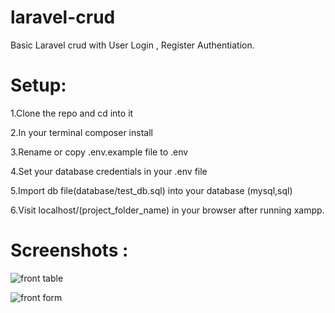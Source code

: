 # laravel-crud

Basic Laravel crud with User Login , Register Authentiation.

# Setup:
1.Clone the repo and cd into it

2.In your terminal composer install

3.Rename or copy .env.example file to .env

4.Set your database credentials in your .env file

5.Import db file(database/test_db.sql) into your database (mysql,sql)

6.Visit localhost/(project_folder_name) in your browser after running xampp.

# Screenshots :


![front table](https://user-images.githubusercontent.com/92640408/185544283-4710e259-368e-4671-989d-869d60ce1960.png)

![front form](https://user-images.githubusercontent.com/92640408/185545600-ce777e5f-a292-4104-87d8-31a4fcb849bd.png)
